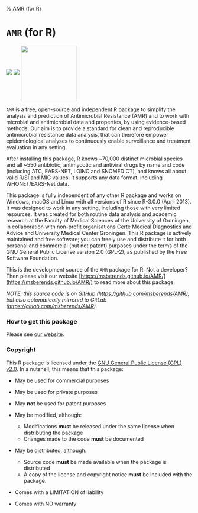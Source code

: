 % AMR (for R)

# `AMR` (for R)

<img src="https://www.r-pkg.org/badges/version-ago/AMR" />
<img src="https://cranlogs.r-pkg.org/badges/grand-total/AMR" />

<img src="https://msberends.github.io/AMR/works_great_on.png" align="center" height="150px" />

`AMR` is a free, open-source and independent R package to simplify the analysis and prediction of Antimicrobial Resistance (AMR) and to work with microbial and antimicrobial data and properties, by using evidence-based methods. Our aim is to provide a standard for clean and reproducible antimicrobial resistance data analysis, that can therefore empower epidemiological analyses to continuously enable surveillance and treatment evaluation in any setting.
 
After installing this package, R knows ~70,000 distinct microbial species and all ~550 antibiotic, antimycotic and antiviral drugs by name and code (including ATC, EARS-NET, LOINC and SNOMED CT), and knows all about valid R/SI and MIC values. It supports any data format, including WHONET/EARS-Net data.

This package is fully independent of any other R package and works on Windows, macOS and Linux with all versions of R since R-3.0.0 (April 2013). It was designed to work in any setting, including those with very limited resources. It was created for both routine data analysis and academic research at the Faculty of Medical Sciences of the University of Groningen, in collaboration with non-profit organisations Certe Medical Diagnostics and Advice and University Medical Center Groningen. This R package is actively maintained and free software; you can freely use and distribute it for both personal and commercial (but not patent) purposes under the terms of the GNU General Public License version 2.0 (GPL-2), as published by the Free Software Foundation.

This is the development source of the `AMR` package for R. Not a developer? Then please visit our website [https://msberends.github.io/AMR/](https://msberends.github.io/AMR/) to read more about this package.

*NOTE: this source code is on GitHub (https://github.com/msberends/AMR), but also automatically mirrored to GitLab (https://gitlab.com/msberends/AMR).*

### How to get this package
Please see [our website](https://msberends.github.io/AMR/#get-this-package).

### Copyright

This R package is licensed under the [GNU General Public License (GPL) v2.0](https://github.com/msberends/AMR/blob/master/LICENSE). In a nutshell, this means that this package:

- May be used for commercial purposes

- May be used for private purposes

- May **not** be used for patent purposes

- May be modified, although:

  - Modifications **must** be released under the same license when distributing the package
  - Changes made to the code **must** be documented

- May be distributed, although:

  - Source code **must** be made available when the package is distributed
  - A copy of the license and copyright notice **must** be included with the package.

- Comes with a LIMITATION of liability

- Comes with NO warranty
